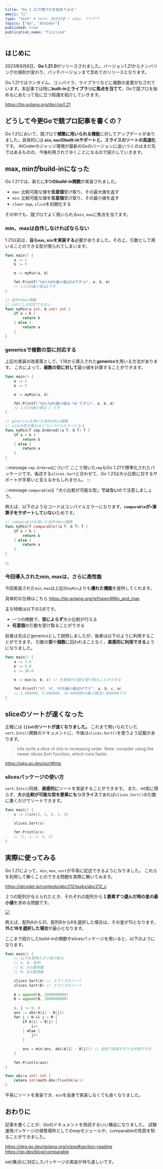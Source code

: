 ```yaml
---
title: "Go 1.21で競プロを始めてみる"
emoji: "👊"
type: "tech" # tech: 技術記事 / idea: アイデア
topics: ["Go", "AtCoder"]
published: true
publication_name: "ficilcom"
---
```


## はじめに
2023年8月8日、**Go 1.21.0**がリリースされました。バージョン1.21からナンバリングの規則が変わり、パッチバージョンまで含めてのリリースとなります。

Go 1.21ではランタイム、コンパイラ、ライブラリなどに複数の変更がなされています。本記事では特に**built-inとライブラリに焦点を当てて**、Goで競プロを始めるにあたって役に立つ知識を紹介していきます。

https://tip.golang.org/doc/go1.21

## どうして今更Goで競プロ記事を書くの？
Go 1.21において、競プロで**頻繁に用いられる機能**に対してアップデートがありました。具体的には **`min`, `max`のbuilt-inサポートと、スライスのソートの高速化**です。
AtCoderのジャッジ環境が最新のGoのバージョンに追いつくのはまだ先ではあるものの、今後利用されてゆくことになるので紹介していきます。

## max, minがbuild-inになった
Go 1.21では、新たに**3つのbuild-in関数**が実装されました。

- `max`: 比較可能な値を**任意個**受け取り、その最大値を返す
- `min`: 比較可能な値を**任意個**受け取り、その最小値を返す
- `clear`: `map`, `slice`を初期化する

その中でも、競プロでよく用いられる`min`, `max`に焦点を当てます。

### min、maxは自作しなければならない
1.21以前は、**自ら`max`, `min`を実装する**必要がありました。その上、引数として用いることのできる型が限られてしまいます。
```go
func main() {
    a := 1
    b := 5

    m := myMin(a, b)

    fmt.Printf("%dと%dの最小値は%dです\n", a, b, m)
    // 1と5の最小値は1です
}

// 自作のmin関数
// intにしか対応できない
func myMin(a int, b int) int {
    if a > b {
        return b
    } else {
        return a
    }
}
```

### genericsで複数の型に対応する
上記の実装の改善策として、1.18から導入された**generics**を用いる方法があります。
これによって、**複数の型に対して**最小値を計算することができます。

```go
func main() {
    a := 1
    b := 5

    m := myMin(a, b)

    fmt.Printf("%dと%dの最小値は %d です\n", a, b, m)
    // 1と5の最小値は 1 です
}

// genericsを用いた自作のmin関数
// aとbの型が異なるとコンパイルエラーになる
func myMin[T cmp.Ordered](a T, b T) T {
    if a > b {
        return b
    } else {
        return a
    }
}
```

:::message
`cmp.Ordered`について
ここで用いた`cmp`もGo 1.21で標準化されたパッケージです。後述する`slices.Sort`と合わせて、Go 1.21は大小比較に対するサポートが手厚いと言えるかもしれません。
:::

:::message
`comparable`は「大小比較が可能な型」**ではない**ので注意しましょう。

例えば、以下のようなコードはコンパイルエラーになります。**`comparable`が`>`演算子をサポートしていない**ためです。
```go
// comparableを用いた自作のmin関数
func myMin[T comparable](a T, b T) T {
    if a > b {
        return b
    } else {
        return a
    }
}
```
:::

### 今回導入されたmin, maxは、さらに高性能
今回実装された`min`, `max`は上記の`myMin`よりも**優れた機能**を提供してくれます。

具体的な仕様はこちら
https://tip.golang.org/ref/spec#Min_and_max

主な特徴は以下の2点です。
- 一つの関数で、**型によらず**大小比較が行える
- **任意個**の引数を受け取ることができる

前者は先ほどgenericsとして説明しましたが、後者は以下のように利用することができます。
引数の**型**や**個数**に囚われることなく、**直感的に利用できる**ようになりました。

```go
func main() {
    a := 1.0
    b := 5.0
    c := 10.0

    m := min(a, b, c) // 任意個の引数を受け取ることができる

    fmt.Printf("%f, %f, %fの最小値は%fです", a, b, c, m)
    // 1.000000, 5.000000, 10.000000の最小値は1.000000です
}
```

## sliceのソートが速くなった
正確には **`[]int`のソートが速くなりました。** これまで用いられていた`sort.Ints()`関数のドキュメントに、今後は`slices.Sort()`を使うよう記載があります。

> Ints sorts a slice of ints in increasing order.
> Note: consider using the newer slices.Sort function, which runs faster.

https://pkg.go.dev/sort#Ints

### slicesパッケージの使い方
`sort.Ints()`同様、**直感的に**ソートを実装することができます。
また、int型に限らず、**大小比較が可能な型を要素にもつスライス**であれば`slices.Sort()`の引数に置くだけでソートできます。
```go
func main() {
    s := []int{3, 1, 4, 1, 5}

    slices.Sort(s)

    fmt.Println(s)
    // [1, 1, 3, 4, 5]
}
```

## 実際に使ってみる
Go 1.21によって、`min`, `max`, `sort`が平易に記述できるようになりました。
これらを利用して解くことのできる問題を実際に解いてみます。

https://atcoder.jp/contests/abc212/tasks/abc212_c

２つの配列が与えられたとき、それぞれの配列から**１要素ずつ選んだ時の差の最小値**を求める問題です。

![](/images/ABC212-C.png)

例えば、配列Aから31、配列Bから6を選択した場合は、その差が15となります。
**15と18を選択した場合**が最小となります。


ここまで紹介したbuild-inの関数やslicesパッケージを用いると、以下のようになります。
```go
func main() {
    // 以下を標準入力で受け取る
    // A, B: 配列
    // N: Aの要素数
    // M: Bの要素数

    slices.Sort(A) // スライスのソート
    slices.Sort(B) // スライスのソート
    
    A = append(A, 2000000000)
    B = append(B, 2000000000)
    
    i, j := 0, 0
    ans := abs(A[i] - B[j])
    for i < N && j < M {
        if A[i] < B[j] {
            i++
        } else {
            j++
        }
        
        ans = min(ans, abs(A[i] - B[j])) // 自身で実装せずとも利用できる
    }
    
    fmt.Println(ans)
}

func abs(a int) int {
    return int(math.Abs(float64(a)))
}
```

平易にソートを実装でき、`min`を自身で実装しなくても良くなりました。

## おわりに
記事を書くことが、Goのドキュメントを熟読するいい機会になりました。
試験運用パッケージの保管場所としてのexpモジュールや、comparableの性質を知ることができました。

https://pkg.go.dev/golang.org/x/exp#section-readme
https://go.dev/blog/comparable

set(集合)に対応したパッケージの実装が待ち遠しいです。